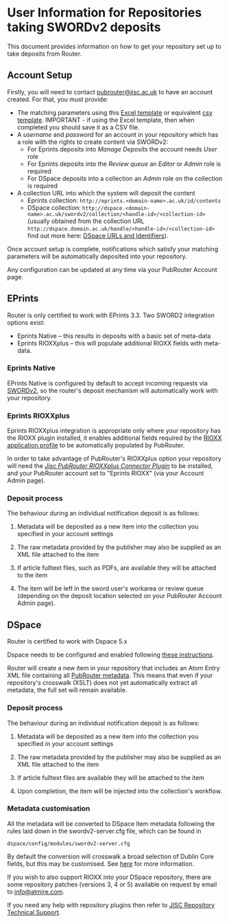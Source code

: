 # User Information for Repositories taking SWORDv2 deposits

This document provides information on how to get your repository set up to take deposits from Router.

## Account Setup

Firstly, you will need to contact pubrouter@jisc.ac.uk to have an account created. For that, you must provide:

* The matching parameters using this [Excel template](https://pubrouter.jisc.ac.uk/static/csvtemplate_router_matching_params_XLS_FORMAT.xlsx) or equivalent [csv template](https://pubrouter.jisc.ac.uk/static/csvtemplate.csv). IMPORTANT - if using the Excel template, then when completed you should save it as a CSV file. 
* A *username* and *password* for an account in your repository which has a role with the rights to create content via SWORDv2:
   * For Eprints deposits into *Manage Deposits* the account needs *User* role
   * For Eprints deposits into the *Review queue* an *Editor* or *Admin* role is required
   * For DSpace deposits into a collection an *Admin* role on the collection is required
* A collection URL into which the system will deposit the content
   * Eprints collection: `http://eprints.<domain-name>.ac.uk/id/contents`
   * DSpace collection: `http://dspace.<domain-name>.ac.uk/swordv2/collection/<handle-id>/<collection-id>` (usually obtained from the collection URL `http://dspace.domain.ac.uk/handle/<handle-id>/<collection-id>` find out more here: [DSpace URLs and Identifiers](https://wiki.duraspace.org/display/DSDOC5x/Functional+Overview#FunctionalOverview-PersistentURLsandIdentifiers)).

Once account setup is complete, notifications which satisfy your matching parameters will be automatically deposited into your repository.

Any configuration can be updated at any time via your PubRouter Account page.

## EPrints

Router is only certified to work with EPrints 3.3. Two SWORD2 integration options exist:

* Eprints Native – this results in deposits with a basic set of meta-data
* Eprints RIOXXplus – this will populate additional RIOXX fields with meta-data.

### Eprints Native

EPrints Native is configured by default to accept incoming requests via [SWORDv2](https://wiki.eprints.org/w/SWORD_2.0), so the router's deposit mechanism will automatically work with your repository.

### Eprints RIOXXplus

Eprints RIOXXplus integration is appropriate only where your repository has the RIOXX plugin installed, it enables additional fields required by the [RIOXX application profile](http://rioxx.net/v2-0-final/) to be automatically populated by PubRouter.

In order to take advantage of PubRouter's RIOXXplus option your repository will need the [*Jisc PubRouter RIOXXplus Connector Plugin*](http://wiki.eprints.org/w/Jisc_Publications_Router) to be installed, and your PubRouter account set to "Eprints RIOXX” (via your Account Admin page).

### Deposit process

The behaviour during an individual notification deposit is as follows:

1. Metadata will be deposited as a new item into the collection you specified in your account settings

2. The raw metadata provided by the publisher may also be supplied as an XML file attached to the item

3. If article fulltext files, such as PDFs, are available they will be attached to the item

4. The item will be left in the sword user's workarea or review queue (depending on the deposit location selected on your PubRouter Account Admin page).

## DSpace

Router is certified to work with Dspace 5.x


Dspace needs to be configured and enabled following [these instructions](https://wiki.duraspace.org/display/DSDOC5x/SWORDv2+Server).

Router will create a new item in your repository that includes an Atom Entry XML file containing all [PubRouter metadata](./XWALK.md#jper-core-metadata-to-dublin-corerioxx-xml).  This means that even if your repository's crosswalk (XSLT) does not yet automatically extract all metadata, the full set will remain available.


### Deposit process

The behaviour during an individual notification deposit is as follows:

1. Metadata will be deposited as a new item into the collection you specified in your account settings

2. The raw metadata provided by the publisher may also be supplied as an XML file attached to the item

3. If article fulltext files are available they will be attached to the item

4. Upon completion, the item will be injected into the collection's workflow.
 
### Metadata customisation

All the metadata will be converted to DSpace Item metadata following the rules laid down in the swordv2-server.cfg file, which
can be found in

    dspace/config/modules/swordv2-server.cfg
    
By default the conversion will crosswalk a broad selection of Dublin Core fields, but this may be customised. See [here](https://wiki.duraspace.org/display/DSDOC5x/Metadata+and+Bitstream+Format+Registries) for more information.

If you wish to also support RIOXX into your DSpace repository, there are some repository patches (versions 3, 4 or 5) available on request by email to info@atmire.com.



If you need any help with repository plugins then refer to [JISC Repository Technical Support](https://www.jisc.ac.uk/repository-technical-support).
